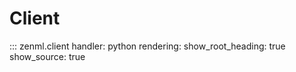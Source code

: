 # Client

::: zenml.client
    handler: python
    rendering:
      show_root_heading: true
      show_source: true

